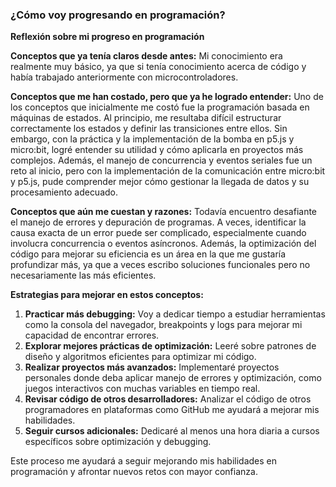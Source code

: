 ### ¿Cómo voy progresando en programación?  
**Reflexión sobre mi progreso en programación**

**Conceptos que ya tenía claros desde antes:**
Mi conocimiento era realmente muy básico, ya que si tenía conocimiento acerca de código y había trabajado anteriormente con microcontroladores. 

**Conceptos que me han costado, pero que ya he logrado entender:**
Uno de los conceptos que inicialmente me costó fue la programación basada en máquinas de estados. Al principio, me resultaba difícil estructurar correctamente los estados y definir las transiciones entre ellos. Sin embargo, con la práctica y la implementación de la bomba en p5.js y micro:bit, logré entender su utilidad y cómo aplicarla en proyectos más complejos. Además, el manejo de concurrencia y eventos seriales fue un reto al inicio, pero con la implementación de la comunicación entre micro:bit y p5.js, pude comprender mejor cómo gestionar la llegada de datos y su procesamiento adecuado.

**Conceptos que aún me cuestan y razones:**
Todavía encuentro desafiante el manejo de errores y depuración de programas. A veces, identificar la causa exacta de un error puede ser complicado, especialmente cuando involucra concurrencia o eventos asíncronos. Además, la optimización del código para mejorar su eficiencia es un área en la que me gustaría profundizar más, ya que a veces escribo soluciones funcionales pero no necesariamente las más eficientes.

**Estrategias para mejorar en estos conceptos:**
1. **Practicar más debugging:** Voy a dedicar tiempo a estudiar herramientas como la consola del navegador, breakpoints y logs para mejorar mi capacidad de encontrar errores.
2. **Explorar mejores prácticas de optimización:** Leeré sobre patrones de diseño y algoritmos eficientes para optimizar mi código.
3. **Realizar proyectos más avanzados:** Implementaré proyectos personales donde deba aplicar manejo de errores y optimización, como juegos interactivos con muchas variables en tiempo real.
4. **Revisar código de otros desarrolladores:** Analizar el código de otros programadores en plataformas como GitHub me ayudará a mejorar mis habilidades.
5. **Seguir cursos adicionales:** Dedicaré al menos una hora diaria a cursos específicos sobre optimización y debugging.

Este proceso me ayudará a seguir mejorando mis habilidades en programación y afrontar nuevos retos con mayor confianza.

